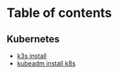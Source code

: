 # Table of contents

## Kubernetes

* [k3s install](README.md)
* [kubeadm install k8s](kubernetes/kubeadm-install-k8s.md)
